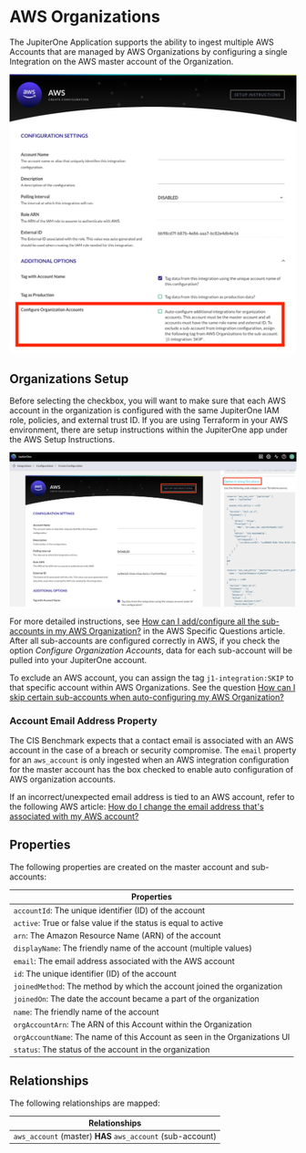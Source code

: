 # AWS Organizations

The JupiterOne Application supports the ability to ingest multiple AWS Accounts that are managed by AWS Organizations by configuring a single Integration on the AWS master account of the Organization.

![aws-organizations-configure-checkbox](../../assets/aws-organizations-configure-checkbox.png)

## Organizations Setup

Before selecting the checkbox, you will want to make sure that each AWS account in the organization is configured with the same JupiterOne IAM role, policies, and external trust ID. If you are using Terraform in your AWS environment, there are setup instructions within the JupiterOne app under the AWS Setup Instructions. 

![aws-organizations-terraform-setup](../../assets/aws-organizations-terraform-setup.png)

For more detailed instructions, see [How can I add/configure all the sub-accounts in my AWS Organization?](./faqs-aws.md) 
in the AWS Specific Questions article. After all sub-accounts are configured correctly in AWS, if you check the option *Configure Organization Accounts*, data for each sub-account will be pulled into your JupiterOne account. 

To exclude an AWS account, you can assign the tag `j1-integration:SKIP` to that specific account within AWS Organizations. See the question [How can I skip certain sub-accounts when auto-configuring my AWS Organization?](./faqs-aws.md) 

### Account Email Address Property 

The CIS Benchmark expects that a contact email is associated with an AWS account in the case of a breach or security compromise. The `email` property for an `aws_account` is only ingested when an AWS integration configuration for the master account has the box checked to enable auto configuration of AWS organization accounts. 

If an incorrect/unexpected email address is tied to an AWS account, refer to the following AWS article: 
[How do I change the email address that's associated with my AWS account?](https://aws.amazon.com/premiumsupport/knowledge-center/change-email-address/)

## Properties 

The following properties are created on the master account and sub-accounts:

| Properties                               |
| ---------------------------------------- |
| `accountId`: The unique identifier (ID) of the account |
| `active`: True or false value if the status is equal to active |
| `arn`: The Amazon Resource Name (ARN) of the account |
| `displayName`: The friendly name of the account (multiple values) |
| `email`: The email address associated with the AWS account |
| `id`: The unique identifier (ID) of the account |
| `joinedMethod`: The method by which the account joined the organization |
| `joinedOn`: The date the account became a part of the organization |
| `name`: The friendly name of the account |
| `orgAccountArn`: The ARN of this Account within the Organization |
| `orgAccountName`: The name of this Account as seen in the Organizations UI |
| `status`: The status of the account in the organization |

## Relationships 

The following relationships are mapped:

| Relationships                            |
| ---------------------------------------- |
| `aws_account` (master) **HAS** `aws_account` (sub-account) |
